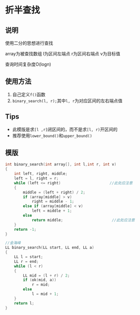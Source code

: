 # 折半查找

## 说明
使用二分的思想进行查找

array为被查找数组 l为区间左端点 r为区间右端点 v为目标值

查询时间复杂度O(logn)

## 使用方法
1. 自己定义`f()`函数
2. `binary_search(l, r);`其中`l, r`为对应区间的左右端点值

## Tips
* 此模版是求`[l ,r]`闭区间的，而不是求`[l, r)`开区间的
* 推荐使用`lower_bound()`和`upper_bound()`

## 模版
```C++
int binary_search(int array[], int l,int r, int v)
{
    int left, right, middle;
    left = l, right = r;
    while (left <= right)                      //此处应注意
    {
        middle = (left + right) / 2;
        if (array[middle] > v)
            right = middle - 1;
        else if (array[middle] < v)
            left = middle + 1;
        else
            return middle;                      //此处应注意
    }
    return -1;
}
``` 


```C++
//金海峰
LL binary_search(LL start, LL end, LL a)
{
	LL l = start;
	LL r = end;
	while (l < r)
	{
		LL mid = (l + r) / 2;
		if (ok(mid, a))
			r = mid;
		else
			l = mid + 1;
	}
	return l;
}
```